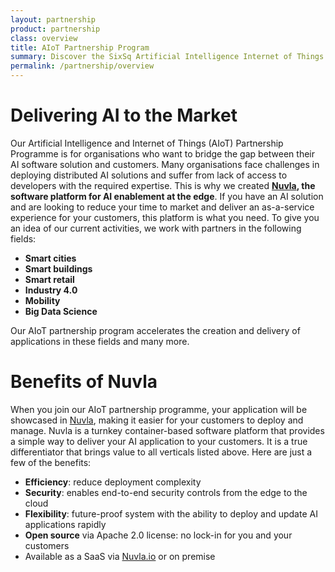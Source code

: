 ```yaml
---
layout: partnership
product: partnership
class: overview
title: AIoT Partnership Program
summary: Discover the SixSq Artificial Intelligence Internet of Things partnership program.
permalink: /partnership/overview
---
```


Delivering AI to the Market
====

Our Artificial Intelligence and Internet of Things (AIoT) Partnership Programme is for organisations who want to bridge the gap between their AI software solution and customers. Many organisations face challenges in deploying distributed AI solutions and suffer from lack of access to developers with the required expertise. This is why we created **[Nuvla](/nuvla), the software platform for AI enablement at the edge**.
If you have an AI solution and are looking to reduce your time to market and deliver an as-a-service experience for your customers, this platform is what you need.  To give you an idea of our current activities, we work with partners in the following fields:

* **Smart cities**
* **Smart buildings**
* **Smart retail**
* **Industry 4.0**
* **Mobility**
* **Big Data Science**

Our AIoT partnership program accelerates the creation and delivery of applications in these fields and many more.

Benefits of Nuvla 
====

When you join our AIoT partnership programme, your application will be showcased in [Nuvla](https://nuvla.io/ui/apps), making it easier for your customers to deploy and manage. Nuvla is a turnkey container-based software platform that provides a simple way to deliver your AI application to your customers. It is a true differentiator that brings value to all verticals listed above. Here are just a few of the benefits:

* **Efficiency**: reduce deployment complexity
* **Security**: enables end-to-end security controls from the edge to the cloud
* **Flexibility**: future-proof system with the ability to deploy and update AI applications rapidly
* **Open source** via Apache 2.0 license: no lock-in for you and your customers
* Available as a SaaS via [Nuvla.io](https://nuvla.io) or on premise 
